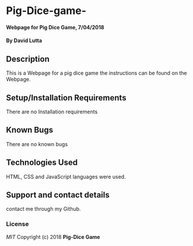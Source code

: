 # Pig-Dice-game-
#### Webpage for Pig Dice Game, 7/04/2018
#### By **David Lutta**
## Description
This is a Webpage for a pig dice game the instructions can be found on the Webpage.
## Setup/Installation Requirements
There are no Installation requirements
## Known Bugs
There are no known bugs
## Technologies Used
HTML, CSS and JavaScript languages were used.
## Support and contact details
contact me through my Github.
### License
*MIT*
Copyright (c) 2018 **Pig-Dice Game**
